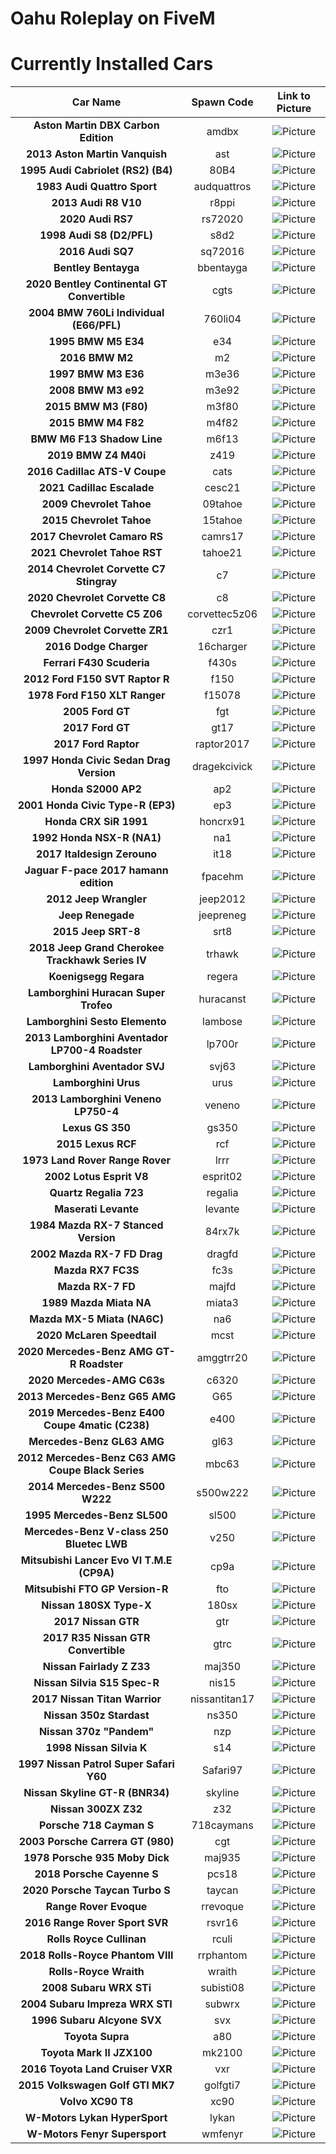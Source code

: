 # Oahu Roleplay on FiveM

# Currently Installed Cars

| Car Name | Spawn Code  | Link to Picture |
| :-: | :-: | :-: |
| **Aston Martin DBX Carbon Edition** | amdbx | ![Picture](./img/amdbx.webp) |
| **2013 Aston Martin Vanquish** | ast | ![Picture](./img/ast.webp) |
| **1995 Audi Cabriolet (RS2) (B4)** | 80B4 | ![Picture](./img/80B4.webp) |
| **1983 Audi Quattro Sport** | audquattros | ![Picture](./img/audquattros.webp) |
| **2013 Audi R8 V10** | r8ppi | ![Picture](./img/r8ppi.webp) |
| **2020 Audi RS7** | rs72020 | ![Picture](./img/rs72020.webp) |
| **1998 Audi S8 (D2/PFL)** | s8d2 | ![Picture](./img/s8d2.webp) |
| **2016 Audi SQ7** | sq72016 | ![Picture](./img/sq72016.webp) |
| **Bentley Bentayga** | bbentayga | ![Picture](./img/bbentayga.jpg) |
| **2020 Bentley Continental GT Convertible** | cgts | ![Picture](./img/cgts.webp) |
| **2004 BMW 760Li Individual (E66/PFL)** | 760li04 | ![Picture](./img/760li04.webp) |
| **1995 BMW M5 E34** | e34 | ![Picture](./img/e34.webp) |
| **2016 BMW M2** | m2 | ![Picture](./img/m2.jpg) |
| **1997 BMW M3 E36** | m3e36 | ![Picture](./img/m3e36.webp) |
| **2008 BMW M3 e92** | m3e92 | ![Picture](./img/m3e92.jpg) |
| **2015 BMW M3 (F80)** | m3f80 | ![Picture](./img/m3f80.webp) |
| **2015 BMW M4 F82** | m4f82 | ![Picture](./img/m4f82.webp) |
| **BMW M6 F13 Shadow Line** | m6f13 | ![Picture](./img/m6f13.webp) |
| **2019 BMW Z4 M40i** | z419 | ![Picture](./img/z419.webp) |
| **2016 Cadillac ATS-V Coupe** | cats | ![Picture](./img/cats.webp) |
| **2021 Cadillac Escalade** | cesc21 | ![Picture](./img/cesc21.jpg) |
| **2009 Chevrolet Tahoe** | 09tahoe | ![Picture](./img/09tahoe.png) |
| **2015 Chevrolet Tahoe** | 15tahoe | ![Picture](./img/15tahoe.png) |
| **2017 Chevrolet Camaro RS** | camrs17 | ![Picture](./img/camrs17.webp) |
| **2021 Chevrolet Tahoe RST** | tahoe21 | ![Picture](./img/tahoe21.webp) |
| **2014 Chevrolet Corvette C7 Stingray** | c7 | ![Picture](./img/c7.webp) |
| **2020 Chevrolet Corvette C8** | c8 | ![Picture](./img/c8.webp) |
| **Chevrolet Corvette C5 Z06** | corvettec5z06 | ![Picture](./img/corvettec5z06.webp) |
| **2009 Chevrolet Corvette ZR1** | czr1 | ![Picture](./img/czr1.webp) |
| **2016 Dodge Charger** | 16charger | ![Picture](./img/16charger.webp) |
| **Ferrari F430 Scuderia** | f430s | ![Picture](./img/f430s.webp) |
| **2012 Ford F150 SVT Raptor R** | f150 | ![Picture](./img/f150.webp) |
| **1978 Ford F150 XLT Ranger** | f15078 | ![Picture](./img/f15078.webp) |
| **2005 Ford GT** | fgt | ![Picture](./img/fgt.webp) |
| **2017 Ford GT** | gt17 | ![Picture](./img/gt17.webp) |
| **2017 Ford Raptor** | raptor2017 | ![Picture](./img/raptor2017.webp) |
| **1997 Honda Civic Sedan Drag Version** | dragekcivick | ![Picture](./img/dragekcivick.webp) |
| **Honda S2000 AP2** | ap2 | ![Picture](./img/ap2.webp) |
| **2001 Honda Civic Type-R (EP3)** | ep3 | ![Picture](./img/ep3.jpg) |
| **Honda CRX SiR 1991** | honcrx91 | ![Picture](./img/honcrx91.jpg) |
| **1992 Honda NSX-R (NA1)** | na1 | ![Picture](./img/na1.jpg) |
| **2017 Italdesign Zerouno** | it18 | ![Picture](./img/it18.webp) |
| **Jaguar F-pace 2017 hamann edition** | fpacehm | ![Picture](./img/fpacehm.webp) |
| **2012 Jeep Wrangler** | jeep2012 | ![Picture](./img/jeep2012.webp) |
| **Jeep Renegade** | jeepreneg | ![Picture](./img/jeepreneg.jpg) |
| **2015 Jeep SRT-8** | srt8 | ![Picture](./img/srt8.webp) |
| **2018 Jeep Grand Cherokee Trackhawk Series IV** | trhawk | ![Picture](./img/trhawk.webp) |
| **Koenigsegg Regara** | regera | ![Picture](./img/regera.webp) |
| **Lamborghini Huracan Super Trofeo** | huracanst | ![Picture](./img/huracanst.webp) |
| **Lamborghini Sesto Elemento** | lambose | ![Picture](./img/lambose.jpg) |
| **2013 Lamborghini Aventador LP700-4 Roadster** | lp700r | ![Picture](./img/lp700r.webp) |
| **Lamborghini Aventador SVJ** | svj63 | ![Picture](./img/svj63.webp) |
| **Lamborghini Urus** | urus | ![Picture](./img/urus.webp) |
| **2013 Lamborghini Veneno LP750-4** | veneno | ![Picture](./img/veneno.webp) |
| **Lexus GS 350** | gs350 | ![Picture](./img/gs350.jpg) |
| **2015 Lexus RCF** | rcf | ![Picture](./img/rcf.jpg) |
| **1973 Land Rover Range Rover** | lrrr | ![Picture](./img/Irrr.webp) |
| **2002 Lotus Esprit V8** | esprit02 | ![Picture](./img/esprit02.webp) |
| **Quartz Regalia 723** | regalia | ![Picture](./img/regalia.webp) |
| **Maserati Levante** | levante | ![Picture](./img/levante.jpg) |
| **1984 Mazda RX-7 Stanced Version** | 84rx7k | ![Picture](./img/84rx7k.webp) |
| **2002 Mazda RX-7 FD Drag** | dragfd | ![Picture](./img/dragfd.webp) |
| **Mazda RX7 FC3S** | fc3s | ![Picture](./img/fc3s.webp) |
| **Mazda RX-7 FD** | majfd | ![Picture](./img/majfd.webp) |
| **1989 Mazda Miata NA** | miata3 | ![Picture](./img/miata3.jpg) |
| **Mazda MX-5 Miata (NA6C)** | na6 | ![Picture](./img/na6.webp) |
| **2020 McLaren Speedtail** | mcst | ![Picture](./img/mcst.jpg) |
| **2020 Mercedes-Benz AMG GT-R Roadster** | amggtrr20 | ![Picture](./img/amggtrr20.webp) |
| **2020 Mercedes-AMG C63s** | c6320 | ![Picture](./img/c6320.webp) |
| **2013 Mercedes-Benz G65 AMG** | G65 | ![Picture](./img/G65.webp) |
| **2019 Mercedes-Benz E400 Coupe 4matic (C238)** | e400 | ![Picture](./img/e400.webp) |
| **Mercedes-Benz GL63 AMG** | gl63 | ![Picture](./img/gl63.webp) |
| **2012 Mercedes-Benz C63 AMG Coupe Black Series** | mbc63 | ![Picture](./img/mbc63.webp) |
| **2014 Mercedes-Benz S500 W222** | s500w222 | ![Picture](./img/s500w222.jpg) |
| **1995 Mercedes-Benz SL500** | sl500 | ![Picture](./img/sl500.webp) |
| **Mercedes-Benz V-class 250 Bluetec LWB** | v250 | ![Picture](./img/v250.webp) |
| **Mitsubishi Lancer Evo VI T.M.E (CP9A)** | cp9a | ![Picture](./img/cp9a.webp) |
| **Mitsubishi FTO GP Version-R** | fto | ![Picture](./img/fto.webp) |
| **Nissan 180SX Type-X** | 180sx | ![Picture](./img/180sx.webp) |
| **2017 Nissan GTR** | gtr | ![Picture](./img/gtr.webp) |
| **2017 R35 Nissan GTR Convertible** | gtrc | ![Picture](./img/gtrc.webp) |
| **Nissan Fairlady Z Z33** | maj350 | ![Picture](./img/maj350.webp) |
| **Nissan Silvia S15 Spec-R** | nis15 | ![Picture](./img/nis15.jpg) |
| **2017 Nissan Titan Warrior** | nissantitan17 | ![Picture](./img/nissantitan17.webp) |
| **Nissan 350z Stardast** | ns350 | ![Picture](./img/ns350.webp) |
| **Nissan 370z "Pandem"** | nzp | ![Picture](./img/nzp.webp) |
| **1998 Nissan Silvia K** | s14 | ![Picture](./img/s14.webp) |
| **1997 Nissan Patrol Super Safari Y60** | Safari97 | ![Picture](./img/Safari97.webp) |
| **Nissan Skyline GT-R (BNR34)** | skyline | ![Picture](./img/skyline.jpg) |
| **Nissan 300ZX Z32** | z32 | ![Picture](./img/z32.webp) |
| **Porsche 718 Cayman S** | 718caymans | ![Picture](./img/718caymans.jpg) |
| **2003 Porsche Carrera GT (980)** | cgt | ![Picture](./img/cgt.webp) |
| **1978 Porsche 935 Moby Dick** | maj935 | ![Picture](./img/maj935.webp) |
| **2018 Porsche Cayenne S** | pcs18 | ![Picture](./img/pcs18.webp) |
| **2020 Porsche Taycan Turbo S** | taycan | ![Picture](./img/taycan.webp) |
| **Range Rover Evoque** | rrevoque | ![Picture](./img/rrevoque.jpg) |
| **2016 Range Rover Sport SVR** | rsvr16 | ![Picture](./img/rsvr16.webp) |
| **Rolls Royce Cullinan** | rculi | ![Picture](./img/rculi.webp) |
| **2018 Rolls-Royce Phantom VIII** | rrphantom | ![Picture](./img/rrphantom.webp) |
| **Rolls-Royce Wraith** | wraith | ![Picture](./img/wraith.webp) |
| **2008 Subaru WRX STi** | subisti08 | ![Picture](./img/subisti08.png) |
| **2004 Subaru Impreza WRX STI** | subwrx | ![Picture](./img/subwrx.webp) |
| **1996 Subaru Alcyone SVX** | svx | ![Picture](./img/svx.jpg) |
| **Toyota Supra** | a80 | ![Picture](./img/a80.webp) |
| **Toyota Mark II JZX100** | mk2100 | ![Picture](./img/mk2100.webp) |
| **2016 Toyota Land Cruiser VXR** | vxr | ![Picture](./img/vxr.jpg) |
| **2015 Volkswagen Golf GTI MK7** | golfgti7 | ![Picture](./img/golfgti7.webp) |
| **Volvo XC90 T8** | xc90 | ![Picture](./img/xc90.png) |
| **W-Motors Lykan HyperSport** | lykan | ![Picture](./img/Lykan.webp) |
| **W-Motors Fenyr Supersport** | wmfenyr | ![Picture](./img/wmfenyr.webp) |
